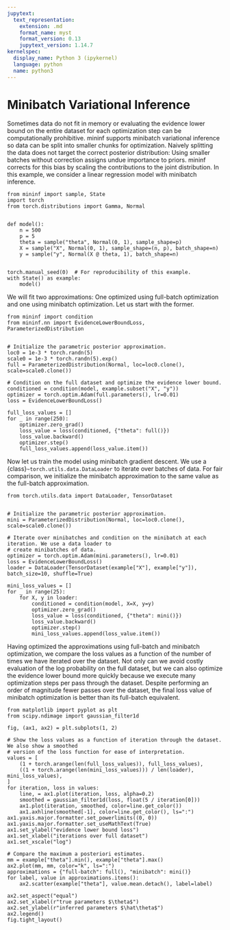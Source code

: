```yaml
---
jupytext:
  text_representation:
    extension: .md
    format_name: myst
    format_version: 0.13
    jupytext_version: 1.14.7
kernelspec:
  display_name: Python 3 (ipykernel)
  language: python
  name: python3
---
```


# Minibatch Variational Inference

Sometimes data do not fit in memory or evaluating the evidence lower bound on the entire dataset for each optimization step can be computationally prohibitive. mininf supports minibatch variational inference so data can be split into smaller chunks for optimization. Naively splitting the data does not target the correct posterior distribution: Using smaller batches without correction assigns undue importance to priors. mininf corrects for this bias by scaling the contributions to the joint distribution. In this example, we consider a linear regression model with minibatch inference.

```{code-cell} ipython3
from mininf import sample, State
import torch
from torch.distributions import Gamma, Normal


def model():
    n = 500
    p = 5
    theta = sample("theta", Normal(0, 1), sample_shape=p)
    X = sample("X", Normal(0, 1), sample_shape=(n, p), batch_shape=n)
    y = sample("y", Normal(X @ theta, 1), batch_shape=n)


torch.manual_seed(0)  # For reproducibility of this example.
with State() as example:
    model()
```

We will fit two approximations: One optimized using full-batch optimization and one using minibatch optimization. Let us start with the former.

```{code-cell} ipython3
from mininf import condition
from mininf.nn import EvidenceLowerBoundLoss, ParameterizedDistribution


# Initialize the parametric posterior approximation.
loc0 = 1e-3 * torch.randn(5)
scale0 = 1e-3 * torch.randn(5).exp()
full = ParameterizedDistribution(Normal, loc=loc0.clone(), scale=scale0.clone())

# Condition on the full dataset and optimize the evidence lower bound.
conditioned = condition(model, example.subset("X", "y"))
optimizer = torch.optim.Adam(full.parameters(), lr=0.01)
loss = EvidenceLowerBoundLoss()

full_loss_values = []
for _ in range(250):
    optimizer.zero_grad()
    loss_value = loss(conditioned, {"theta": full()})
    loss_value.backward()
    optimizer.step()
    full_loss_values.append(loss_value.item())
```

Now let us train the model using minibatch gradient descent. We use a {class}`~torch.utils.data.DataLoader` to iterate over batches of data. For fair comparison, we initialize the minibatch approximation to the same value as the full-batch approximation.

```{code-cell} ipython3
from torch.utils.data import DataLoader, TensorDataset


# Initialize the parametric posterior approximation.
mini = ParameterizedDistribution(Normal, loc=loc0.clone(), scale=scale0.clone())

# Iterate over minibatches and condition on the minibatch at each iteration. We use a data loader to
# create minibatches of data.
optimizer = torch.optim.Adam(mini.parameters(), lr=0.01)
loss = EvidenceLowerBoundLoss()
loader = DataLoader(TensorDataset(example["X"], example["y"]), batch_size=10, shuffle=True)

mini_loss_values = []
for _ in range(25):
    for X, y in loader:
        conditioned = condition(model, X=X, y=y)
        optimizer.zero_grad()
        loss_value = loss(conditioned, {"theta": mini()})
        loss_value.backward()
        optimizer.step()
        mini_loss_values.append(loss_value.item())
```

Having optimized the approximations using full-batch and minibatch optimization, we compare the loss values as a function of the number of times we have iterated over the dataset. Not only can we avoid costly evaluation of the log probability on the full dataset, but we can also optimize the evidence lower bound more quickly because we execute many optimization steps per pass through the dataset. Despite performing an order of magnitude fewer passes over the dataset, the final loss value of minibatch optimization is better than its full-batch equivalent.

```{code-cell} ipython3
from matplotlib import pyplot as plt
from scipy.ndimage import gaussian_filter1d

fig, (ax1, ax2) = plt.subplots(1, 2)

# Show the loss values as a function of iteration through the dataset. We also show a smoothed
# version of the loss function for ease of interpretation.
values = [
    (1 + torch.arange(len(full_loss_values)), full_loss_values),
    ((1 + torch.arange(len(mini_loss_values))) / len(loader), mini_loss_values),
]
for iteration, loss in values:
    line, = ax1.plot(iteration, loss, alpha=0.2)
    smoothed = gaussian_filter1d(loss, float(5 / iteration[0]))
    ax1.plot(iteration, smoothed, color=line.get_color())
    ax1.axhline(smoothed[-1], color=line.get_color(), ls=":")
ax1.yaxis.major.formatter.set_powerlimits((0, 0))
ax1.yaxis.major.formatter.set_useMathText(True)
ax1.set_ylabel("evidence lower bound loss")
ax1.set_xlabel("iterations over full dataset")
ax1.set_xscale("log")

# Compare the maximum a posteriori estimates.
mm = example["theta"].min(), example["theta"].max()
ax2.plot(mm, mm, color="k", ls=":")
approximations = {"full-batch": full(), "minibatch": mini()}
for label, value in approximations.items():
    ax2.scatter(example["theta"], value.mean.detach(), label=label)

ax2.set_aspect("equal")
ax2.set_xlabel(r"true parameters $\theta$")
ax2.set_ylabel(r"inferred parameters $\hat\theta$")
ax2.legend()
fig.tight_layout()
```
